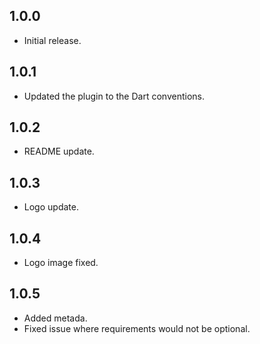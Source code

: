 ## 1.0.0

* Initial release.

## 1.0.1

* Updated the plugin to the Dart conventions.

## 1.0.2

* README update.

## 1.0.3

* Logo update.

## 1.0.4

* Logo image fixed.

## 1.0.5

* Added metada.
* Fixed issue where requirements would not be optional.